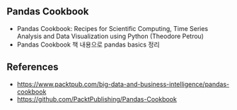 ## Pandas Cookbook
-  Pandas Cookbook: Recipes for Scientific Computing, Time Series Analysis and Data Visualization using Python (Theodore Petrou)
-  Pandas Cookbook 책 내용으로 pandas basics 정리

## References
- https://www.packtpub.com/big-data-and-business-intelligence/pandas-cookbook
- https://github.com/PacktPublishing/Pandas-Cookbook

